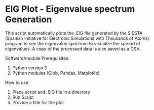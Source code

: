 # EIG Plot - Eigenvalue spectrum Generation #  

This script automatically plots the .EIG file generated by the SIESTA (Spanish Initiative for Electronic Simulations with Thousands of Atoms) program to see the eigenvalue spectrum to visualize the spread of eigenvalues. A copy of the processed data is also saved as a CSV. 

Software/module Prerequisites:

1) Python version 3
2) Python modules (Glob, Pandas, Matplotlib)

How to use:

1) Place script and .EIG file in a directory
2) Run Script
3) Provide a title for the plot 

